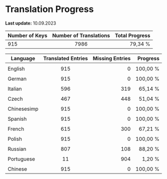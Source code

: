 # Translation Progress
**Last update:** 10.09.2023

| Number of Keys | Number of Translations | Total Progress |
|----------|:-----------------:|--------:|
915 | 7986 | 79,34 % |

| Language | Translated Entries | Missing Entries | Progress |
|----------|:-----------------:|--------:|--------:|
| | | |
| English | 915 | 0 | 100,00 %
| | | |
| German | 915 | 0 | 100,00 %
| | | |
| Italian | 596 | 319 | 65,14 %
| | | |
| Czech | 467 | 448 | 51,04 %
| | | |
| Chinesesimp | 915 | 0 | 100,00 %
| | | |
| Spanish | 915 | 0 | 100,00 %
| | | |
| French | 615 | 300 | 67,21 %
| | | |
| Polish | 915 | 0 | 100,00 %
| | | |
| Russian | 807 | 108 | 88,20 %
| | | |
| Portuguese | 11 | 904 | 1,20 %
| | | |
| Chinese | 915 | 0 | 100,00 %
